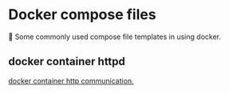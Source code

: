 # Docker compose files
:whale: Some commonly used compose file templates in using docker.

## docker container httpd

[docker container http communication.](./docker-container-httpd ) 

